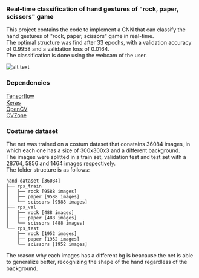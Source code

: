 ### Real-time classification of hand gestures of "rock, paper, scissors" game
This project contains the code to implement a CNN that can classify the hand gestures of "rock, paper, scissors" game in real-time.  
The optimal structure was find after 33 epochs, with a validation accuracy of 0.9958 and a validation loss of 0.0164.  
The classification is done using the webcam of the user.  


![alt text](https://github.com/AndreaFilippini/rock_paper_scissors_classifier/blob/main/final_result/result.gif?raw=true)

### Dependencies
[Tensorflow](https://www.tensorflow.org/)  
[Keras](https://keras.io/)  
[OpenCV](https://opencv.org/)  
[CVZone](https://www.computervision.zone/)  

### Costume dataset
The net was trained on a costum dataset that conatains 36084 images, in which each one has a size of 300x300x3 and a different background.  
The images were splitted in a train set, validation test and test set with a 28764, 5856 and 1464 images respectively.  
The folder structure is as follows:
```
hand-dataset [36084]  
├── rps_train  
│   ├── rock [9588 images]  
│   ├── paper [9588 images]  
│   └── scissors [9588 images]  
├── rps_val
│   ├── rock [488 images]
│   ├── paper [488 images]
│   └── scissors [488 images]
└── rps_test
    ├── rock [1952 images]
    ├── paper [1952 images]
    └── scissors [1952 images]
```
The reason why each images has a different bg is beacause the net is able to generalize better, recognizing the shape of the hand regardless of the background.
